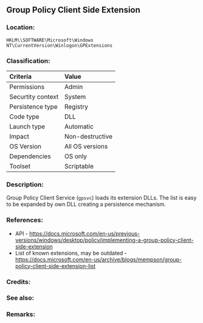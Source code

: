 ## Group Policy Client Side Extension
<!-- separate sections by two empty lines -->
<!-- do not remove empty sections  -->

### Location: <!-- where to find it -->
`HKLM\\SOFTWARE\Microsoft\Windows NT\CurrentVersion\Winlogon\GPExtensions`


### Classification: <!-- see "how it works" document. Empty lime must go next. -->

|Criteria|Value|
|:---|:---|
|Permissions|Admin|
|Securtity context| System |
|Persistence type| Registry |
|Code type|DLL|
|Launch type|Automatic|
|Impact|Non-destructive|
|OS Version|All OS versions|
|Dependencies|OS only|
|Toolset|Scriptable|


### Description:<!-- add two EOLs or two spaces at the end of line to create a line break -->
Group Policy Client Service (`gpsvc`) loads its extension DLLs. The list is easy to be expanded by own DLL creating a persistence mechanism.


### References: <!-- use <...> or [abc](https://...) syntax. Prepend with "- " when more than one -->
- API - <https://docs.microsoft.com/en-us/previous-versions/windows/desktop/policy/implementing-a-group-policy-client-side-extension>
- List of known extensions, may be outdated - <https://docs.microsoft.com/en-us/archive/blogs/mempson/group-policy-client-side-extension-list>

### Credits: <!-- use [abc](https://...) syntax. Prepend with "- " when more than one. -->


### See also: <!-- if refering to the same repo, use [Name](file.html) syntax. Yes, it's .html, to make it work in github pages -->


### Remarks: <!-- see the usage in the "classification" section. Use only 1:1 references i.e. not refering to the same footnote from two different places -->
